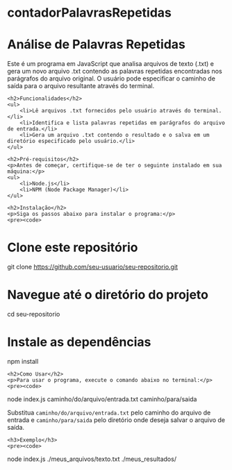 # contadorPalavrasRepetidas

<!DOCTYPE html>
<html lang="pt-BR">
<head>
    <meta charset="UTF-8">
    <meta name="viewport" content="width=device-width, initial-scale=1.0">
    <title>README - Análise de Palavras Repetidas</title>
</head>
<body>
    <h1>Análise de Palavras Repetidas</h1>
    <p>Este é um programa em JavaScript que analisa arquivos de texto (.txt) e gera um novo arquivo .txt contendo as palavras repetidas encontradas nos parágrafos do arquivo original. O usuário pode especificar o caminho de saída para o arquivo resultante através do terminal.</p>

    <h2>Funcionalidades</h2>
    <ul>
        <li>Lê arquivos .txt fornecidos pelo usuário através do terminal.</li>
        <li>Identifica e lista palavras repetidas em parágrafos do arquivo de entrada.</li>
        <li>Gera um arquivo .txt contendo o resultado e o salva em um diretório especificado pelo usuário.</li>
    </ul>

    <h2>Pré-requisitos</h2>
    <p>Antes de começar, certifique-se de ter o seguinte instalado em sua máquina:</p>
    <ul>
        <li>Node.js</li>
        <li>NPM (Node Package Manager)</li>
    </ul>

    <h2>Instalação</h2>
    <p>Siga os passos abaixo para instalar o programa:</p>
    <pre><code>
# Clone este repositório
git clone https://github.com/seu-usuario/seu-repositorio.git

# Navegue até o diretório do projeto
cd seu-repositorio

# Instale as dependências
npm install
    </code></pre>

    <h2>Como Usar</h2>
    <p>Para usar o programa, execute o comando abaixo no terminal:</p>
    <pre><code>
node index.js caminho/do/arquivo/entrada.txt caminho/para/saida
    </code></pre>
    <p>Substitua <code>caminho/do/arquivo/entrada.txt</code> pelo caminho do arquivo de entrada e <code>caminho/para/saida</code> pelo diretório onde deseja salvar o arquivo de saída.</p>

    <h3>Exemplo</h3>
    <pre><code>
node index.js ./meus_arquivos/texto.txt ./meus_resultados/
    </code></pre>
</body>
</html>
